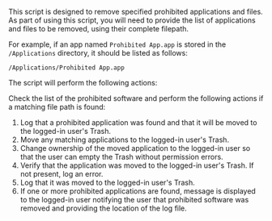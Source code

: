This script is designed to remove specified prohibited applications and files. As part of using this script, you will need to provide the list of applications and files to be removed, using their complete filepath.

For example, if an app named `Prohibited App.app` is stored in the `/Applications` directory, it should be listed as follows:

`/Applications/Prohibited App.app`

The script will perform the following actions:

Check the list of the prohibited software and perform the following actions if a matching file path is found:

1. Log that a prohibited application was found and that it will be moved to the logged-in user's Trash.
2. Move any matching applications to the logged-in user's Trash.
3. Change ownership of the moved application to the logged-in user so that the user can empty the Trash without permission errors.
4. Verify that the application was moved to the logged-in user's Trash. If not present, log an error.
5. Log that it was moved to the logged-in user's Trash.
6. If one or more prohibited applications are found, message is displayed to the logged-in user notifying the user that prohibited software was removed and providing the location of the log file.


